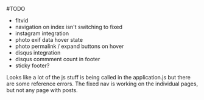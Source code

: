 #TODO

- fitvid
- navigation on index isn't switching to fixed
- instagram integration
- photo exif data hover state
- photo permalink / expand buttons on hover
- disqus integration
- disqus commment count in footer
- sticky footer?

Looks like a lot of the js stuff is being called in the application.js but there are some reference errors. The fixed nav is working on the individual pages, but not any page with posts.
